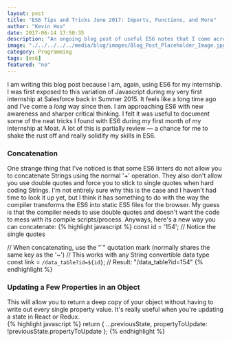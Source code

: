 ```yaml
---
layout: post
title: "ES6 Tips and Tricks June 2017: Imports, Functions, and More"
author: "Kevin Hou"
date: 2017-06-14 17:50:35
description: "An ongoing blog post of useful ES6 notes that I come across throughout June."
image: "./../../../../media/blog/images/Blog_Post_Placeholder_Image.jpg"
category: Programming
tags: [es6]
featured: "no"
---
```

I am writing this blog post because I am, again, using ES6 for my internship. I was first exposed to this variation of Javascript during my very first internship at Salesforce back in Summer 2015. It feels like a long time ago and I've come a _long_ way since then. I am approaching ES6 with new awareness and sharper critical thinking. I felt it was useful to document some of the neat tricks I found with ES6 during my first month of my internship at Moat. A lot of this is partially review — a chance for me to shake the rust off and really solidify my skills in ES6.

<h3 class="post-subheader">Concatenation</h3>
One strange thing that I've noticed is that some ES6 linters do not allow you to concatenate Strings using the normal '+' operation. They also don't allow you use double quotes and force you to stick to single quotes when hard coding Strings. I'm not entirely sure why this is the case and I haven't had time to look it up yet, but I think it has something to do with the way the compiler transforms the ES6 into static ES5 files for the browser. My guess is that the compiler needs to use double quotes and doesn't want the code to mess with its compile scripts/process. Anyways, here's a new way you can concatenate:
{% highlight javascript %}
const id = '154'; // Notice the single quotes

// When concatenating, use the "\`" quotation mark (normally shares the same key as the '~')
// This works with any String convertible data type
const link = `/data_table?id=${id}`; // Result: "/data_table?id=154"
{% endhighlight %}

<h3 class="post-subheader">Updating a Few Properties in an Object</h3>
This will allow you to return a deep copy of your object without having to write out every single property value. It's really useful when you're updating a state in React or Redux.<br>
{% highlight javascript %}
return {
    ...previousState,
    propertyToUpdate: !previousState.propertyToUpdate
};
{% endhighlight %}
